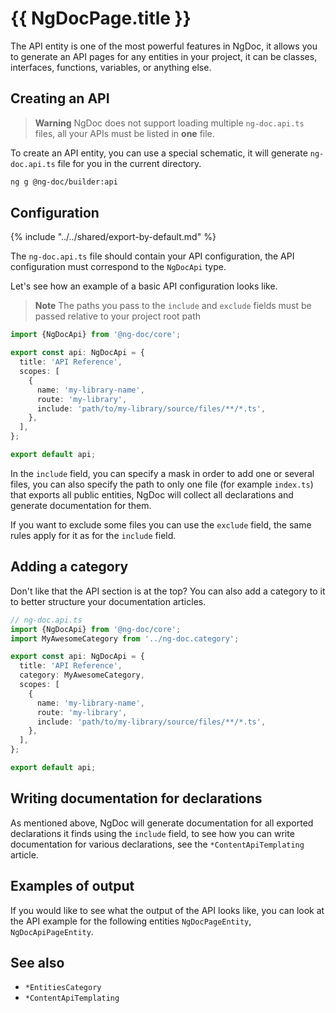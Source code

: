 # {{ NgDocPage.title }}

The API entity is one of the most powerful features in NgDoc, it allows you to generate an API pages
for any entities in your project, it can be classes, interfaces, functions, variables, or anything
else.

## Creating an API

> **Warning**
> NgDoc does not support loading multiple `ng-doc.api.ts` files, all your APIs must be
> listed in **one** file.

To create an API entity, you can use a special schematic, it will generate `ng-doc.api.ts` file for
you in the current directory.

```bash
ng g @ng-doc/builder:api
```

## Configuration

{% include "../../shared/export-by-default.md" %}

The `ng-doc.api.ts` file should contain your API configuration,
the API configuration must correspond to the `NgDocApi` type.

Let's see how an example of a basic API configuration looks like.

> **Note**
> The paths you pass to the `include` and `exclude` fields must be passed relative to your project
> root path

```typescript
import {NgDocApi} from '@ng-doc/core';

export const api: NgDocApi = {
  title: 'API Reference',
  scopes: [
    {
      name: 'my-library-name',
      route: 'my-library',
      include: 'path/to/my-library/source/files/**/*.ts',
    },
  ],
};

export default api;
```

In the `include` field, you can specify a mask in order to add one or several files, you can also
specify the path to only one file (for example `index.ts`) that exports all public entities, NgDoc
will collect all declarations and generate documentation for them.

If you want to exclude some files you can use the `exclude` field, the same rules apply for it as
for
the `include` field.

## Adding a category

Don't like that the API section is at the top? You can also add a category to it to better
structure your documentation articles.

```typescript
// ng-doc.api.ts
import {NgDocApi} from '@ng-doc/core';
import MyAwesomeCategory from '../ng-doc.category';

export const api: NgDocApi = {
  title: 'API Reference',
  category: MyAwesomeCategory,
  scopes: [
    {
      name: 'my-library-name',
      route: 'my-library',
      include: 'path/to/my-library/source/files/**/*.ts',
    },
  ],
};

export default api;
```

## Writing documentation for declarations

As mentioned above, NgDoc will generate documentation for all exported declarations it finds using
the `include` field, to see how you can write documentation for various declarations, see
the `*ContentApiTemplating` article.

## Examples of output

If you would like to see what the output of the API looks like, you can look at the API example
for the following entities `NgDocPageEntity`, `NgDocApiPageEntity`.

## See also

- `*EntitiesCategory`
- `*ContentApiTemplating`
